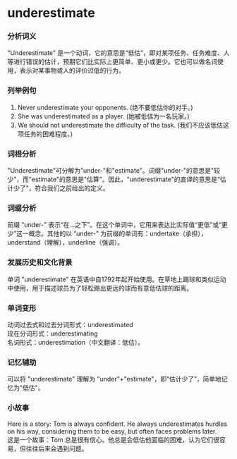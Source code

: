 # underestimate

### 分析词义

  

"Underestimate" 是一个动词，它的意思是“低估”，即对某项任务、任务难度、人等进行错误的估计，预期它们比实际上更简单、更小或更少。它也可以做名词使用，表示对某事物或人的评价过低的行为。

  

### 列举例句

  

1.  Never underestimate your opponents. (绝不要低估你的对手。)
2.  She was underestimated as a player. (她被低估为一名玩家。)
3.  We should not underestimate the difficulty of the task. (我们不应该低估这项任务的困难程度。)

  

### 词根分析

  

"Underestimate"可分解为"under-"和"estimate"。词缀"under-"的意思是"较少"，而"estimate"的意思是"估算"。因此，"underestimate"的直译的意思是“估计少了”，符合我们之前给出的定义。

  

### 词缀分析

  

前缀 “under-” 表示“在...之下”。在这个单词中，它用来表达比实际值“更低”或“更少”这一概念。其他的以 “under-” 为前缀的单词有：undertake（承担），understand（理解），underline（强调）。

  

### 发展历史和文化背景

  

单词 "underestimate" 在英语中自1792年起开始使用。在草地上踢球和类似运动中使用，用于描述球员为了轻松踢出更远的球而有意低估球的距离。

  

### 单词变形

  

动词过去式和过去分词形式：underestimated  
现在分词形式：underestimating  
名词形式：underestimation（中文翻译：低估）。

  

### 记忆辅助

  

可以将 "underestimate" 理解为 "under"+"estimate"，即“估计少了”，简单地记忆为"低估"。

  

### 小故事

  

Here is a story: Tom is always confident. He always underestimates hurdles on his way, considering them to be easy, but often faces problems later.  
这是一个故事：Tom 总是很有信心。他总是会低估他面临的困难，认为它们很容易，但往往后来会遇到问题。

